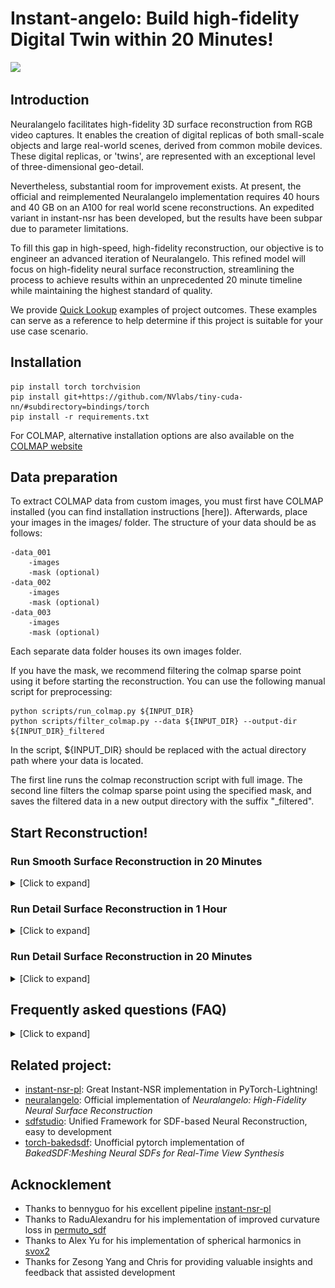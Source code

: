 # Instant-angelo: Build high-fidelity Digital Twin within 20 Minutes!
![](assets/demo.gif)
## Introduction
Neuralangelo facilitates high-fidelity 3D surface reconstruction from RGB video captures. It enables the creation of digital replicas of both small-scale objects and large real-world scenes, derived from common mobile devices. These digital replicas, or 'twins', are represented with an exceptional level of three-dimensional geo-detail.

Nevertheless, substantial room for improvement exists. At present, the official and reimplemented Neuralangelo implementation requires 40 hours and 40 GB on an A100 for real world scene reconstructions. An expedited variant in instant-nsr has been developed, but the results have been subpar due to parameter limitations.

To fill this gap in high-speed, high-fidelity reconstruction, our objective is to engineer an advanced iteration of Neuralangelo. This refined model will focus on high-fidelity neural surface reconstruction, streamlining the process to achieve results within an unprecedented 20 minute timeline while maintaining the highest standard of quality. 

We provide [Quick Lookup](https://github.com/hugoycj/Instant-angelo_vis) examples of project outcomes. These examples can serve as a reference to help determine if this project is suitable for your use case scenario.

## Installation
```
pip install torch torchvision
pip install git+https://github.com/NVlabs/tiny-cuda-nn/#subdirectory=bindings/torch
pip install -r requirements.txt
```
For COLMAP, alternative installation options are also available on the [COLMAP website](https://colmap.github.io/)

## Data preparation
To extract COLMAP data from custom images, you must first have COLMAP installed (you can find installation instructions [here]). Afterwards, place your images in the images/ folder. The structure of your data should be as follows:
```
-data_001
    -images
    -mask (optional)
-data_002
    -images
    -mask (optional)
-data_003
    -images
    -mask (optional)
```
Each separate data folder houses its own images folder.

If you have the mask, we recommend filtering the colmap sparse point using it before starting the reconstruction. You can use the following manual script for preprocessing:
```
python scripts/run_colmap.py ${INPUT_DIR}
python scripts/filter_colmap.py --data ${INPUT_DIR} --output-dir ${INPUT_DIR}_filtered
```
In the script, ${INPUT_DIR} should be replaced with the actual directory path where your data is located.

The first line runs the colmap reconstruction script with full image. The second line filters the colmap sparse point using the specified mask, and saves the filtered data in a new output directory with the suffix "_filtered".

## Start Reconstruction!
### Run Smooth Surface Reconstruction in 20 Minutes
<details>
<summary>[Click to expand]</summary>
<img src="assets/nsr2angelo.png">
The smooth reconstruction mode is well-suited for the following cases:

* When reconstructing a smooth object that does not have a high level of detail. The smooth mode works best for objects that have relatively simple, flowing surfaces without a lot of intricate features.

* When you want a higher-fidelity substitute for instant-nsr that takes a similar amount of time (within 20 minute) to generate but with fewer holes in the resulting model. 

---

**Information you need to know before you start:**
* The smooth reconstruction mode's reliance on curvature loss can over-smooth geometry, failing to capture flat surface structures and subtle variations on flatter regions of the original object. <img src="assets/over-smooth.png">
* This mode relies on sparse points generated by colmap to guide the geometry in the early stage of training. However, SFM (Structure from Motion) can sometimes generate noisy point clouds due to factors such as repeated texture, inaccurate poses, or incorrect point matches. To address this issue, one possible solution is to utilize more powerful SFM tools like [hloc](https://github.com/cvg/Hierarchical-Localization) or [DetectorFreeSfM](https://github.com/zju3dv/DetectorFreeSfM). 
Additionally, post-processing techniques can be employed to further refine the point cloud. For example, using methods like Radius Outlier Removal in [Open3D](http://www.open3d.org/docs/latest/tutorial/Advanced/pointcloud_outlier_removal.html) or [pixsfm](https://github.com/cvg/pixel-perfect-sfm) can help eliminate outliers and improve the quality of the point cloud.
---

Now it is time to start by running:
```
bash run_neuralangelo-colmap_sparse.sh ${INPUT_DIR}
```
This script is designed to automate the process of running SFM without the need for any preparation beforehand. It will automatically initiate the reconstruction process and export the resulting mesh. The output files will be saved in the logs directory.

If mask is avaible and placed at the right place under data_folder you could start by running:
```
bash run_neuralangelo-colmap_sparse.sh ${INPUT_DIR}_filtered
```

Additionally, we have developed an experimental version called **SH-neuralangelo**, which utilizes Spherical Harmonics (SH) instead of Multilayer Perceptron (MLP) for radiance field. SH-neuralangelo is inspired by [Plenoxel](https://alexyu.net/plenoxels/) and [Gaussian Splatting](https://github.com/graphdeco-inria/gaussian-splatting), incorporating progressive Spherical Harmonics for faster convergence and better coefficient regulation.
```
bash run_SH-neuralangelo-colmap_sparse.sh ${INPUT_DIR}
```
However, currently, SH-Neus is inferior to the original Neus with MLP in terms of PSNR and reconstruction quality. We are actively working on improving its quality and plan to support exporting Spherical Harmonics coefficients for real-time viewers in the future, similar to Gaussian Splatting.


</details>

### Run Detail Surface Reconstruction in 1 Hour
<details>
<summary>[Click to expand]</summary>
<img src="assets/sparse-50k.png">

The detail reconstruction mode without additional preprocessing is optimal for scenarios with:
* Image data captured under varying conditions over time or with inconsistent exposure levels. 
* High resolution image sources of 2K or 4K dimensions.
* Your images' resolution are 2K or 4K
* Reconstructing objects or scenes comprised of glossy, reflective materials. 
* Subjects containing large textureless or untextured surface regions.
  
---

**Information you need to know before you start**:
* The detail reconstruction mode requires 2-3 times longer to complete compared to the smooth mode, owing to the use of a larger final hash grid resolution and more training steps.
* For image inputs below 1K resolution, the detail mode may yield marginal improvements over other modes. Images under 1K likely do not provide sufficient information to take full advantage of the capabilities of detail reconstruction.
  
---

Now it is time to start by running:
```
bash run_neuralangelo-colmap_sparse-50k.sh  ${INPUT_DIR}
```
</details>

### Run Detail Surface Reconstruction in 20 Minutes
<details>
<summary>[Click to expand]</summary>

Generating high-fidelity surface reconstructions with only RGB inputs in 20,000 steps (around 20 minutes) is challenging, especially for sparse in-the-wild captures where occlusion and limited views make surface reconstruction an underconstrained problem. This can lead to optimization instability and difficulty converging. Introducing lidar, ToF depth, or predicted depth can help stabilize optimization and accelerate training. However, directly regularizing rendered depth is suboptimal due to bias introduced by density2sdf. Moreover, ensuring consistent depth across views is difficult, especially with lower-quality ToF sensors or predicted depth. We propose directly regularizing the SDF field using MVS point clouds and normals to alleviate the bias

Importantly, in real-world scenarios like oblique photography and virtual tours, dense point clouds are already intermediate outputs. This allows directly utilizing the existing point clouds for regularization without extra computation. In such use cases, the point cloud prior comes for free as part of the capture process. 

---

**Information you need to know before you start**:
* An aligned dense point cloud with normal is necessary, you could specify the relative path at `dataset.dense_pcd_path` in the config file
* The point cloud could be generated from various methods, either from traditional MVS like colmap or OpenMVS, or learning-based MVS method. You could even generate the point cloud using commercial photogrammetry software like metashape and DJI.
  
---

Now it is time to start by running:
```
bash run_neuralangelo-colmap_dense.sh  ${INPUT_DIR}
```
</details>

## Frequently asked questions (FAQ)
<details>
<summary>[Click to expand]</summary>

1. **Q:** CUDA out of memory. 

   **A:** Instant-angelo requires at least 10GB GPU memory. If you run out of memory,  consider decreasing `model.num_samples_per_ray` from 1024 to 512

2. **Q:** What's the License for this repo?

   **A:** This repository is built on top of instant-nsr-pl and is licensed under the MIT License. The materials, code, and assets in this repository can be used for commercial purposes without explicit permission, in accordance with the terms of the MIT License. Users are free to use, modify, and distribute this content, even for commercial applications. However, appropriate attribution to the original instant-nsr-pl authors and this repository is requested. Please refer to the LICENSE file for full terms and conditions.

3. **Q:** The reconstruction of my custom dataset is bad.

   **A:** This repository is under active development and its robustness across diverse real-world data is still unproven. Users may encounter issues when applying the method to new datasets. Please open an issue for any problems or contact the author directly at chongjieye@link.cuhk.edu.cn. 

4. **Q:** Generate dense prior with Vis-MVSNet is slow
   
   **A:** Currently, preprocessing takes around 10~15 minutes for 300 frames, but there is still remains much room to improve efficiency by replacing Vis-MVSNet with state-of-the-art methods like MVSFormer or SimpleRecon. Moreover, preprocessing time could be substantially reduced by leveraging quantization and TensorRT. Overall, MVSNet allows generating the necessary point cloud prior an order of magnitude faster than traditional MVS approaches. 

6. **Q:** This project fails to run on Windows

   **A:** This project has not been tested on Windows and the scripts may have compatibility issues. For the best experience at this stage of development, we recommend running experiments on a Linux system. We apologize that Windows support cannot be guaranteed currently. Please feel free to open an issue detailing any problems encountered when attempting to run on Windows. Community feedback will help improve cross-platform compatibility going forward.


</details>

## Related project:
- [instant-nsr-pl](https://github.com/bennyguo/instant-nsr-pl): Great Instant-NSR implementation in PyTorch-Lightning! 
- [neuralangelo](https://github.com/NVlabs/neuralangelo): Official implementation of *Neuralangelo: High-Fidelity Neural Surface Reconstruction*
- [sdfstudio](https://github.com/autonomousvision/sdfstudio): Unified Framework for SDF-based Neural Reconstruction, easy to development
- [torch-bakedsdf](https://github.com/hugoycj/torch-bakedsdf): Unofficial pytorch implementation of *BakedSDF:Meshing Neural SDFs for Real-Time View Synthesis*

## Acknocklement
* Thanks to bennyguo for his excellent pipeline [instant-nsr-pl](https://github.com/bennyguo/instant-nsr-pl)
* Thanks to RaduAlexandru for his implementation of improved curvature loss in [permuto_sdf](https://github.com/RaduAlexandru/permuto_sdf)
* Thanks to Alex Yu for his implementation of spherical harmonics in [svox2](https://github.com/sxyu/svox2/tree/master)
* Thanks for Zesong Yang and Chris for providing valuable insights and feedback that assisted development

